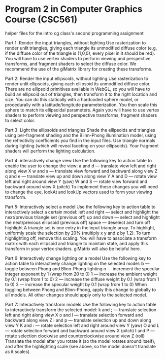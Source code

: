 # Program 2 in Computer Graphics Course (CSC561)

helper files for the intro cg class's second programming assignment

Part 1: Render the input triangles, without lighting
Use rasterization to render unlit triangles, giving each triangle its unmodified diffuse color (e.g, if the diffuse color of the triangle is (1,0,0), every pixel in it should be red). You will have to use vertex shaders to perform viewing and perspective transforms, and fragment shaders to select the diffuse color. We recommend the use of the glMatrix library for creating these transforms.

Part 2: Render the input ellipsoids, without lighting
Use rasterization to render unlit ellipsoids, giving each ellipsoid its unmodified diffuse color. There are no ellipsoid primitives available in WebGL, so you will have to build an ellipsoid out of triangles, then transform it to the right location and size. You can do this statically with a hardcoded sphere model, or procedurally with a latitude/longitude parameterization. You then scale this sphere to match its ellipsoidal parameters. Again you will have to use vertex shaders to perform viewing and perspective transforms, fragment shaders to select color.

Part 3: Light the ellipsoids and triangles
Shade the ellipsoids and triangles using per-fragment shading and the Blinn-Phong illumination model, using the reflectivity coefficients you find in the input files. Use triangle normals during lighting (which will reveal faceting on your ellipsoids). Your fragment shaders will perform the lighting calculation.

Part 4: interactively change view
Use the following key to action table to enable the user to change the view:
a and d — translate view left and right along view X
w and s — translate view forward and backward along view Z
q and e — translate view up and down along view Y
A and D — rotate view left and right around view Y (yaw)
W and S — rotate view forward and backward around view X (pitch)
To implement these changes you will need to change the eye, lookAt and lookUp vectors used to form your viewing transform.

Part 5: Interactively select a model
Use the following key to action table to interactively select a certain model:
left and right — select and highlight the next/previous triangle set (previous off)
up and down — select and highlight the next/previous ellipsoid (previous off)
space — deselect and turn off highlight
A triangle set is one entry in the input triangle array. To highlight, uniformly scale the selection by 20% (multiply x y and z by 1.2). To turn highlighting off, remove this scaling. You will have to associate a transform matrix with each ellipsoid and triangle to maintain state, and apply this transform in your vertex shaders. glMatrix will also be helpful here.

Part 6: Interactively change lighting on a model
Use the following key to action table to interactively change lighting on the selected model:
b — toggle between Phong and Blinn-Phong lighting
n — increment the specular integer exponent by 1 (wrap from 20 to 0)
1 — increase the ambient weight by 0.1 (wrap from 1 to 0)
2 — increase the diffuse weight by 0.1 (wrap from 1 to 0)
3 — increase the specular weight by 0.1 (wrap from 1 to 0)
When toggling between Phong and Blinn-Phong, apply this change to globally to all models. All other changes should apply only to the selected model.

Part 7: Interactively transform models
Use the following key to action table to interactively transform the selected model:
k and ; — translate selection left and right along view X
o and l — translate selection forward and backward along view Z
i and p — translate selection up and down along view Y
K and : — rotate selection left and right around view Y (yaw)
O and L — rotate selection forward and backward around view X (pitch)
I and P — rotate selection clockwise and counterclockwise around view Z (roll)
Translate the model after you rotate it (so the model rotates around itself), and after the highlighting scale (see above, so the model doesn't translate as it scales).
